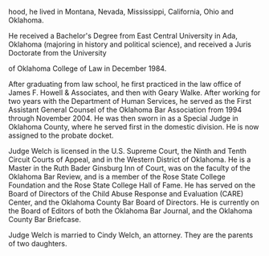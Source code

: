 ﻿---
fname: 'Allen'
lname: 'Welch'
id: 907
published: false
layout: judge-bio
---
hood, he lived in Montana, Nevada, Mississippi,
California, Ohio and Oklahoma.

He received a Bachelor's Degree from East Central University in Ada,
Oklahoma (majoring in history and political science), and received a
Juris Doctorate from the University

of Oklahoma College of Law in December 1984.

After graduating from law school, he first practiced in the law office
of James F. Howell & Associates, and then with Geary Walke. After
working for two years with the Department of Human Services, he served
as the First Assistant General Counsel of the Oklahoma Bar Association
from 1994 through November 2004. He was then sworn in as a Special Judge
in Oklahoma County, where he served first in the domestic division. He
is now assigned to the probate docket.

Judge Welch is licensed in the U.S. Supreme Court, the Ninth and Tenth
Circuit Courts of Appeal, and in the Western District of Oklahoma. He is
a Master in the Ruth Bader Ginsburg Inn of Court, was on the faculty of
the Oklahoma Bar Review, and is a member of the Rose State College
Foundation and the Rose State College Hall of Fame. He has served on the
Board of Directors of the Child Abuse Response and Evaluation (CARE)
Center, and the Oklahoma County Bar Board of Directors. He is currently
on the Board of Editors of both the Oklahoma Bar Journal, and the
Oklahoma County Bar Briefcase.

Judge Welch is married to Cindy Welch, an attorney. They are the parents
of two daughters.
